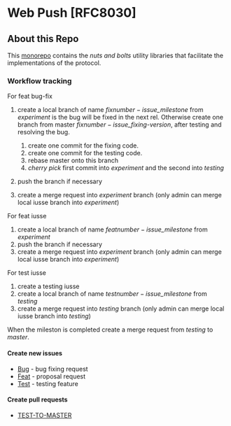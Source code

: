 # Web Push [RFC8030]

## About this Repo

This [monorepo](https://github.com/babel/babel/blob/master/doc/design/monorepo.md)
contains the _nuts and bolts_ utility libraries that facilitate the implementations of the protocol.

### Workflow tracking

For feat bug-fix 

1. create a local branch of name _fix$number-issue\_$milestone_ from _experiment_ is the bug will be fixed in the 
next rel. Otherwise create one branch from master _fix$number-issue\_$fixing-version_, after testing and resolving
the bug.

   1. create one commit for the fixing code.
   2. create one commit for the testing code.
   3. rebase master onto this branch
   4. _cherry pick_ first commit into _experiment_ and the second into _testing_
 
2. push the branch if necessary
3. create a merge request into _experiment_ branch (only admin can merge local iusse branch into _experiment_)


For feat iusse 

1. create a local branch of name _feat$number-issue\_$milestone_ from _experiment_
2. push the branch if necessary
3. create a merge request into _experiment_ branch (only admin can merge local iusse branch into _experiment_)

For test iusse

1. create a testing iusse
2. create a local branch of name _test$number-issue\_$milestone_ from _testing_
3. create a merge request into _testing_ branch (only admin can merge local iusse branch into _testing_)

When the mileston is completed create a merge request from _testing_ to _master_.

#### Create new issues

- [Bug](https://github.com/dual-lab/webpushprotocol/issues/new?template=Bug.md) - bug fixing request
- [Feat](https://github.com/dual-lab/webpushprotocol/issues/new?template=Feat.md) - proposal request
- [Test](https://github.com/dual-lab/webpushprotocol/issues/new?template=Test.md) - testing feature

#### Create pull requests

- [TEST-TO-MASTER](https://github.com/dual-lab/webpushprotocol/pull/new/testing?template=Pull_Request.md)
